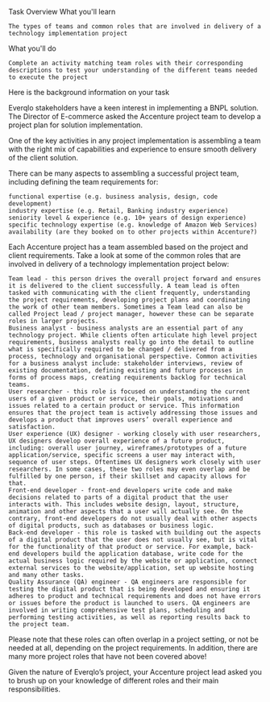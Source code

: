 Task Overview
What you'll learn

    The types of teams and common roles that are involved in delivery of a technology implementation project

What you'll do

    Complete an activity matching team roles with their corresponding descriptions to test your understanding of the different teams needed to execute the project

Here is the background information on your task

Everqlo stakeholders have a keen interest in implementing a BNPL solution. The Director of E-commerce asked the Accenture project team to develop a project plan for solution implementation.

One of the key activities in any project implementation is assembling a team with the right mix of capabilities and experience to ensure smooth delivery of the client solution.

There can be many aspects to assembling a successful project team, including defining the team requirements for: 

    functional expertise (e.g. business analysis, design, code development)  
    industry expertise (e.g. Retail, Banking industry experience)
    seniority level & experience (e.g. 10+ years of design experience)
    specific technology expertise (e.g. knowledge of Amazon Web Services)
    availability (are they booked on to other projects within Accenture?)

Each Accenture project has a team assembled based on the project and client requirements. Take a look at some of the common roles that are involved in delivery of a technology implementation project below:

    Team lead - this person drives the overall project forward and ensures it is delivered to the client successfully. A team lead is often tasked with communicating with the client frequently, understanding the project requirements, developing project plans and coordinating the work of other team members. Sometimes a Team lead can also be called Project lead / project manager, however these can be separate roles in larger projects.
    Business analyst - business analysts are an essential part of any technology project. While clients often articulate high level project requirements, business analysts really go into the detail to outline what is specifically required to be changed / delivered from a process, technology and organisational perspective. Common activities for a business analyst include: stakeholder interviews, review of existing documentation, defining existing and future processes in forms of process maps, creating requirements backlog for technical teams.
    User researcher - this role is focused on understanding the current users of a given product or service, their goals, motivations and issues related to a certain product or service. This information ensures that the project team is actively addressing those issues and develops a product that improves users’ overall experience and satisfaction.
    User experience (UX) designer - working closely with user researchers, UX designers develop overall experience of a future product, including: overall user journey, wireframes/prototypes of a future application/service, specific screens a user may interact with, sequence of user steps. Oftentimes UX designers work closely with user researchers. In some cases, these two roles may even overlap and be fulfilled by one person, if their skillset and capacity allows for that.
    Front-end developer - front-end developers write code and make decisions related to parts of a digital product that the user interacts with. This includes website design, layout, structure, animation and other aspects that a user will actually see. On the contrary, front-end developers do not usually deal with other aspects of digital products, such as databases or business logic.
    Back-end developer - this role is tasked with building out the aspects of a digital product that the user does not usually see, but is vital for the functionality of that product or service. For example, back-end developers build the application database, write code for the actual business logic required by the website or application, connect external services to the website/application, set up website hosting and many other tasks.
    Quality Assurance (QA) engineer - QA engineers are responsible for testing the digital product that is being developed and ensuring it adheres to product and technical requirements and does not have errors or issues before the product is launched to users. QA engineers are involved in writing comprehensive test plans, scheduling and performing testing activities, as well as reporting results back to the project team.


Please note that these roles can often overlap in a project setting, or not be needed at all, depending on the project requirements. In addition, there are many more project roles that have not been covered above!

Given the nature of Everqlo’s project, your Accenture project lead asked you to brush up on your knowledge of different roles and their main responsibilities.
